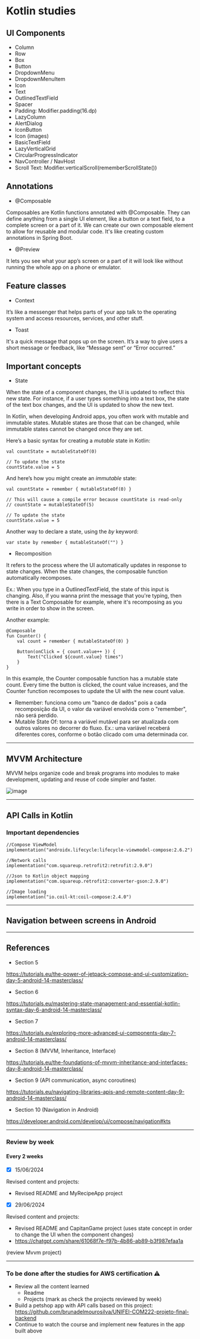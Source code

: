 # Kotlin studies

## UI Components

- Column
- Row
- Box
- Button
- DropdownMenu
- DropdownMenuItem
- Icon
- Text
- OutlinedTextField
- Spacer
- Padding: Modifier.padding(16.dp)
- LazyColumn
- AlertDialog
- IconButton
- Icon (images)
- BasicTextField
- LazyVerticalGrid
- CircularProgressIndicator
- NavController / NavHost
- Scroll Text: Modifier.verticalScroll(rememberScrollState())

## Annotations

- @Composable

Composables are Kotlin functions annotated with @Composable. They can define anything from a single UI element, like a button or a text field, to a complete screen or a part of it.
We can create our own composable element to allow for reusable and modular code. It's like creating custom annotations in Spring Boot.

- @Preview

It lets you see what your app’s screen or a part of it will look like without running the whole app on a phone or emulator.

## Feature classes

- Context

It’s like a messenger that helps parts of your app talk to the operating system and access resources, services, and other stuff.

- Toast

It's a quick message that pops up on the screen. It’s a way to give users a short message or feedback, like “Message sent” or “Error occurred.”

## Important concepts

- State

When the state of a component changes, the UI is updated to reflect this new state.
For instance, if a user types something into a text box, the state of the text box changes, and the UI is updated to show the new text.

In Kotlin, when developing Android apps, you often work with mutable and immutable states. 
Mutable states are those that can be changed, while immutable states cannot be changed once they are set.

Here’s a basic syntax for creating a *mutable* state in Kotlin:

```
val countState = mutableStateOf(0)
 
// To update the state
countState.value = 5
```
 
And here’s how you might create an *immutable* state:

```
val countState = remember { mutableStateOf(0) }
 
// This will cause a compile error because countState is read-only
// countState = mutableStateOf(5)
 
// To update the state
countState.value = 5
```

Another way to declare a state, using the *by* keyword:

```
var state by remember { mutableStateOf("") }
```

- Recomposition

It refers to the process where the UI automatically updates in response to state changes.
When the state changes, the composable function automatically recomposes.

Ex.: When you type in a OutlinedTextField, the state of this input is changing. Also, if you wanna print the message that you're typing,
then there is a Text Composable for example, where it's recomposing as you write in order to show in the screen.

Another example:

```
@Composable
fun Counter() {
    val count = remember { mutableStateOf(0) }
 
    Button(onClick = { count.value++ }) {
        Text("Clicked ${count.value} times")
    }
}
```

In this example, the Counter composable function has a mutable state count. Every time the button is clicked, the count value increases, 
and the Counter function recomposes to update the UI with the new count value.

- Remember: funciona como um "banco de dados" pois a cada recomposição da UI, o valor da variável envolvida com o "remember", não será perdido.
- Mutable State Of: torna a variável mutável para ser atualizada com outros valores no decorrer do fluxo. Ex.: uma variável receberá diferentes cores,
conforme o botão clicado com uma determinada cor.

---

## MVVM Architecture

MVVM helps organize code and break programs into modules to make development, updating and reuse of code simpler and faster.

![image](https://github.com/brunadelmourosilva/kotlin-studies/assets/61791877/bd434b85-5911-46c2-a007-df85f49baac1)

---

## API Calls in Kotlin

### Important dependencies

```
//Compose ViewModel
implementation("androidx.lifecycle:lifecycle-viewmodel-compose:2.6.2")

//Network calls
implementation("com.squareup.retrofit2:retrofit:2.9.0")

//Json to Kotlin object mapping
implementation("com.squareup.retrofit2:converter-gson:2.9.0")

//Image loading
implementation("io.coil-kt:coil-compose:2.4.0")
```

---

## Navigation between screens in Android



---

## References

- Section 5

https://tutorials.eu/the-power-of-jetpack-compose-and-ui-customization-day-5-android-14-masterclass/

- Section 6

https://tutorials.eu/mastering-state-management-and-essential-kotlin-syntax-day-6-android-14-masterclass/

- Section 7

https://tutorials.eu/exploring-more-advanced-ui-components-day-7-android-14-masterclass/

- Section 8 (MVVM, Inheritance, Interface)

https://tutorials.eu/the-foundations-of-mvvm-inheritance-and-interfaces-day-8-android-14-masterclass/

- Section 9 (API communication, async coroutines)

https://tutorials.eu/navigating-libraries-apis-and-remote-content-day-9-android-14-masterclass/

- Section 10 (Navigation in Android)

https://developer.android.com/develop/ui/compose/navigation#kts

---

### Review by week

####  Every 2 weeks

- [x] 15/06/2024

Revised content and projects:

- Revised README and MyRecipeApp project

- [x] 29/06/2024

Revised content and projects:

- Revised README and CapitanGame project (uses state concept in order to change the UI when the component changes)
- https://chatgpt.com/share/61068f7e-f97b-4b86-ab89-b3f987efaa1a

(review Mvvm project)

---

### To be done after the studies for AWS certification ⚠️

- Review all the content learned
  - Readme
  - Projects (mark as check the projects reviewed by week) 
- Build a petshop app with API calls based on this project: https://github.com/brunadelmourosilva/UNIFEI-COM222-projeto-final-backend
- Continue to watch the course and implement new features in the app built above
